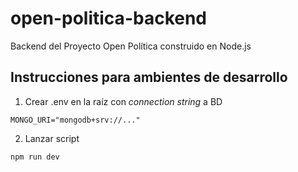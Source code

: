 # open-politica-backend

Backend del Proyecto Open Política construido en Node.js

## Instrucciones para ambientes de desarrollo

1. Crear .env en la raíz con _connection string_ a BD

```
MONGO_URI="mongodb+srv://..."
```

2. Lanzar script

```
npm run dev
```

